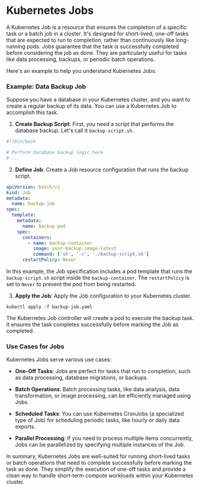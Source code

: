 # Kubernetes Jobs

A Kubernetes Job is a resource that ensures the completion of a specific task or a batch job in a cluster. It's designed for short-lived, one-off tasks that are expected to run to completion, rather than continuously like long-running pods. Jobs guarantee that the task is successfully completed before considering the job as done. They are particularly useful for tasks like data processing, backups, or periodic batch operations.

Here's an example to help you understand Kubernetes Jobs:

### Example: Data Backup Job

Suppose you have a database in your Kubernetes cluster, and you want to create a regular backup of its data. You can use a Kubernetes Job to accomplish this task.

1. **Create Backup Script**: First, you need a script that performs the database backup. Let's call it `backup-script.sh`.

```bash
#!/bin/bash

# Perform database backup logic here
# ...
```

2. **Define Job**: Create a Job resource configuration that runs the backup script.

```yaml
apiVersion: batch/v1
kind: Job
metadata:
  name: backup-job
spec:
  template:
    metadata:
      name: backup-pod
    spec:
      containers:
        - name: backup-container
          image: your-backup-image:latest
          command: ['sh', '-c', './backup-script.sh']
      restartPolicy: Never
```

In this example, the Job specification includes a pod template that runs the `backup-script.sh` script inside the `backup-container`. The `restartPolicy` is set to `Never` to prevent the pod from being restarted.

3. **Apply the Job**: Apply the Job configuration to your Kubernetes cluster.

```shell
kubectl apply -f backup-job.yaml
```

The Kubernetes Job controller will create a pod to execute the backup task. It ensures the task completes successfully before marking the Job as completed.

### Use Cases for Jobs

Kubernetes Jobs serve various use cases:

- **One-Off Tasks**: Jobs are perfect for tasks that run to completion, such as data processing, database migrations, or backups.

- **Batch Operations**: Batch processing tasks, like data analysis, data transformation, or image processing, can be efficiently managed using Jobs.

- **Scheduled Tasks**: You can use Kubernetes CronJobs (a specialized type of Job) for scheduling periodic tasks, like hourly or daily data exports.

- **Parallel Processing**: If you need to process multiple items concurrently, Jobs can be parallelized by specifying multiple instances of the Job.

In summary, Kubernetes Jobs are well-suited for running short-lived tasks or batch operations that need to complete successfully before marking the task as done. They simplify the execution of one-off tasks and provide a clean way to handle short-term compute workloads within your Kubernetes cluster.
